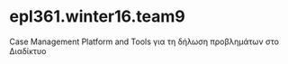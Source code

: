 # epl361.winter16.team9
Case Management Platform and Tools για τη δήλωση προβλημάτων στο Διαδίκτυο


